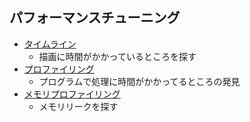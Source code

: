 ## パフォーマンスチューニング
 * [タイムライン](https://developer.chrome.com/devtools/docs/timeline#timeline-panel-overview)
   - 描画に時間がかかっているところを探す
 * [プロファイリング](https://developer.chrome.com/devtools/docs/cpu-profiling#cpu-profiles)
   - プログラムで処理に時間がかかってるところの発見
 * [メモリプロファイリング](https://developer.chrome.com/devtools/docs/javascript-memory-profiling)
   - メモリリークを探す
